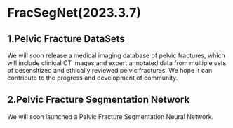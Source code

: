 # FracSegNet(2023.3.7)

## 1.Pelvic Fracture DataSets

We will soon release a medical imaging database of pelvic fractures, which will include clinical CT images and expert annotated data from multiple sets of desensitized and ethically reviewed pelvic fractures. We hope it can contribute to the progress and development of community.

## 2.Pelvic Fracture Segmentation Network

We will soon launched a Pelvic Fracture Segmentation Neural Network.
